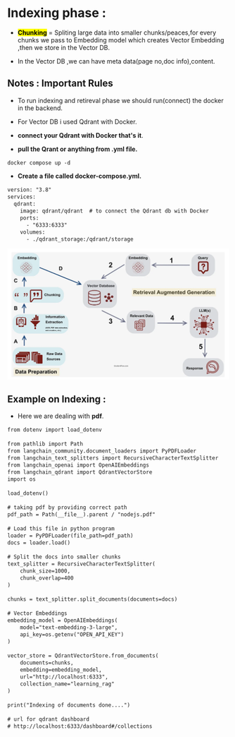 # Indexing phase :
- <mark>**Chunking**</mark> = Spliting large data into smaller chunks/peaces,for every chunks we pass to Embedding model which creates Vector Embedding ,then we store in the Vector DB.

- In the Vector DB ,we can have meta data(page no,doc info),content.

## Notes : Important Rules
- To run indexing and retireval phase we should run(connect) the docker in the backend.

- For Vector DB i used Qdrant with Docker.
- **connect your Qdrant with Docker that's it**.
- **pull the Qrant or anything from .yml file.**
```
docker compose up -d
```
- **Create a file called docker-compose.yml.**
```
version: "3.8"
services:
  qdrant:
    image: qdrant/qdrant  # to connect the Qdrant db with Docker
    ports:
      - "6333:6333"
    volumes:
      - ./qdrant_storage:/qdrant/storage
```

![](assets/Rag-Summary.png)

## Example on Indexing :
- Here we are dealing with **pdf**.
```
from dotenv import load_dotenv

from pathlib import Path
from langchain_community.document_loaders import PyPDFLoader
from langchain_text_splitters import RecursiveCharacterTextSplitter
from langchain_openai import OpenAIEmbeddings
from langchain_qdrant import QdrantVectorStore
import os

load_dotenv()

# taking pdf by providing correct path
pdf_path = Path(__file__).parent / "nodejs.pdf"

# Load this file in python program
loader = PyPDFLoader(file_path=pdf_path)
docs = loader.load()

# Split the docs into smaller chunks
text_splitter = RecursiveCharacterTextSplitter(
    chunk_size=1000,
    chunk_overlap=400
)

chunks = text_splitter.split_documents(documents=docs)

# Vector Embeddings
embedding_model = OpenAIEmbeddings(
    model="text-embedding-3-large",
    api_key=os.getenv("OPEN_API_KEY")
)

vector_store = QdrantVectorStore.from_documents(
    documents=chunks,
    embedding=embedding_model,
    url="http://localhost:6333",
    collection_name="learning_rag"
)

print("Indexing of documents done....")

# url for qdrant dashboard
# http://localhost:6333/dashboard#/collections
```